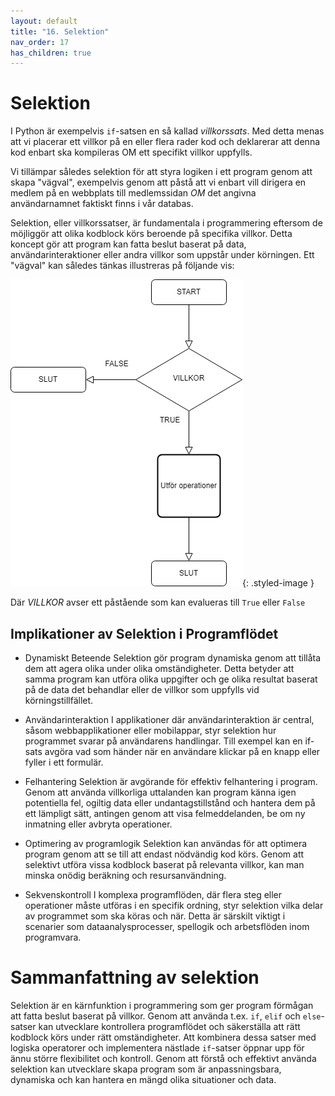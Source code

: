 ```yaml
---
layout: default
title: "16. Selektion"
nav_order: 17
has_children: true
---
```


# Selektion
I Python är exempelvis `if`-satsen en så kallad _villkorssats_. Med detta menas att vi placerar ett villkor på en eller flera rader kod och deklarerar att denna kod enbart ska kompileras OM ett specifikt villkor uppfylls.

Vi tillämpar således selektion för att styra logiken i ett program genom att skapa "vägval", exempelvis genom att påstå att vi enbart vill dirigera en medlem på en webbplats till medlemssidan _OM_ det angivna användarnamnet faktiskt finns i vår databas.

Selektion, eller villkorssatser, är fundamentala i programmering eftersom de möjliggör att olika kodblock körs beroende på specifika villkor. Detta koncept gör att program kan fatta beslut baserat på data, användarinteraktioner eller andra villkor som uppstår under körningen. Ett "vägval" kan således tänkas illustreras på följande vis:

![for-loop](../../assets/images/selektion.png){: .styled-image }

Där _VILLKOR_ avser ett påstående som kan evalueras till `True` eller `False` 

## Implikationer av Selektion i Programflödet

* Dynamiskt Beteende
Selektion gör program dynamiska genom att tillåta dem att agera olika under olika omständigheter. Detta betyder att samma program kan utföra olika uppgifter och ge olika resultat baserat på de data det behandlar eller de villkor som uppfylls vid körningstillfället.

* Användarinteraktion
I applikationer där användarinteraktion är central, såsom webbapplikationer eller mobilappar, styr selektion hur programmet svarar på användarens handlingar. Till exempel kan en if-sats avgöra vad som händer när en användare klickar på en knapp eller fyller i ett formulär.

* Felhantering
Selektion är avgörande för effektiv felhantering i program. Genom att använda villkorliga uttalanden kan program känna igen potentiella fel, ogiltig data eller undantagstillstånd och hantera dem på ett lämpligt sätt, antingen genom att visa felmeddelanden, be om ny inmatning eller avbryta operationer.

* Optimering av programlogik
Selektion kan användas för att optimera program genom att se till att endast nödvändig kod körs. Genom att selektivt utföra vissa kodblock baserat på relevanta villkor, kan man minska onödig beräkning och resursanvändning.

* Sekvenskontroll
I komplexa programflöden, där flera steg eller operationer måste utföras i en specifik ordning, styr selektion vilka delar av programmet som ska köras och när. Detta är särskilt viktigt i scenarier som dataanalysprocesser, spellogik och arbetsflöden inom programvara.

# Sammanfattning av selektion
Selektion är en kärnfunktion i programmering som ger program förmågan att fatta beslut baserat på villkor. Genom att använda t.ex. `if`, `elif` och `else`-satser kan utvecklare kontrollera programflödet och säkerställa att rätt kodblock körs under rätt omständigheter. Att kombinera dessa satser med logiska operatorer och implementera nästlade `if`-satser öppnar upp för ännu större flexibilitet och kontroll. Genom att förstå och effektivt använda selektion kan utvecklare skapa program som är anpassningsbara, dynamiska och kan hantera en mängd olika situationer och data.